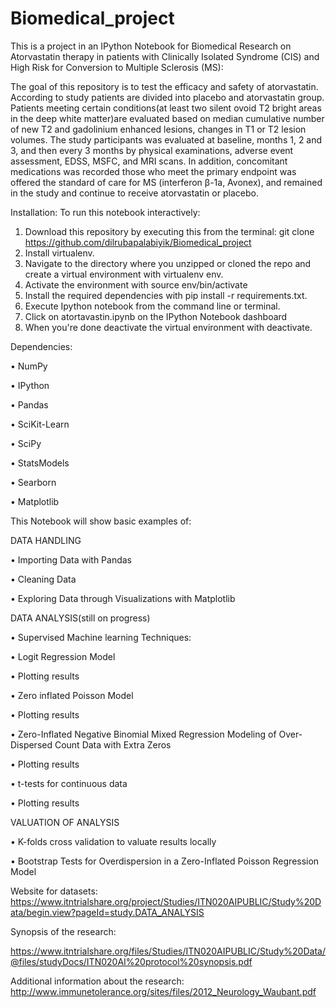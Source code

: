 # Biomedical_project
This is a project in an IPython Notebook for Biomedical Research on Atorvastatin therapy in patients with Clinically Isolated Syndrome (CIS) and High Risk for Conversion to Multiple Sclerosis (MS):

The goal of this repository is to test the efficacy and safety of atorvastatin. According to study patients are divided into placebo and atorvastatin group. Patients meeting certain conditions(at least two silent ovoid T2 bright areas in the deep white matter)are evaluated based on median cumulative number of new T2 and gadolinium enhanced lesions, changes in T1 or T2 lesion volumes. The study participants was evaluated at baseline, months 1, 2 and 3, and then every 3 months by physical examinations, adverse event assessment, EDSS, MSFC, and MRI scans. In addition, concomitant medications was recorded those who meet the primary endpoint was offered the standard of care for MS (interferon β-1a, Avonex), and remained in the study and continue to receive atorvastatin or placebo.


Installation:
To run this notebook interactively:
1.	Download this repository by executing this from the terminal: git clone https://github.com/dilrubapalabiyik/Biomedical_project
2.	Install virtualenv.
3.	Navigate to the directory where you unzipped or cloned the repo and create a virtual environment with virtualenv env.
4.	Activate the environment with source env/bin/activate
5.	Install the required dependencies with pip install -r requirements.txt.
6.	Execute Ipython notebook from the command line or terminal.
7.	Click on atortavastin.ipynb on the IPython Notebook dashboard
8.	When you're done deactivate the virtual environment with deactivate.

Dependencies:

•	NumPy

•	IPython

•	Pandas

•	SciKit-Learn

•	SciPy

•	StatsModels

•	Searborn

•	Matplotlib

This Notebook will show basic examples of:

DATA HANDLING

•	Importing Data with Pandas

•	Cleaning Data

•	Exploring Data through Visualizations with Matplotlib

DATA ANALYSIS(still on progress)

•	Supervised Machine learning Techniques:

•	Logit Regression Model

•	Plotting results

•	Zero inflated Poisson Model

•	Plotting results

•	Zero-Inflated Negative Binomial Mixed Regression Modeling of Over-Dispersed Count Data with Extra Zeros

•	Plotting results

•	t-tests for continuous data

•	Plotting results

VALUATION OF ANALYSIS

•	K-folds cross validation to valuate results locally

•	Bootstrap Tests for Overdispersion in a Zero-Inflated Poisson Regression Model

Website for datasets: 
https://www.itntrialshare.org/project/Studies/ITN020AIPUBLIC/Study%20Data/begin.view?pageId=study.DATA_ANALYSIS

Synopsis of the research: 

https://www.itntrialshare.org/files/Studies/ITN020AIPUBLIC/Study%20Data/@files/studyDocs/ITN020AI%20protocol%20synopsis.pdf

Additional information about the research:
http://www.immunetolerance.org/sites/files/2012_Neurology_Waubant.pdf

